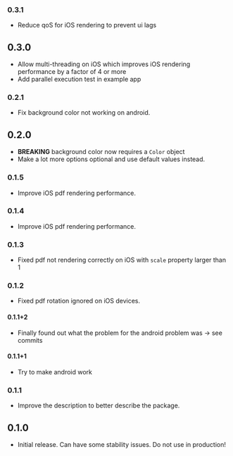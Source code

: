 ### 0.3.1

- Reduce qoS for iOS rendering to prevent ui lags

## 0.3.0

- Allow multi-threading on iOS which improves iOS rendering performance by a factor of 4 or more
- Add parallel execution test in example app

### 0.2.1

- Fix background color not working on android.

## 0.2.0

- **BREAKING** background color now requires a `Color` object
- Make a lot more options optional and use default values instead.

### 0.1.5

- Improve iOS pdf rendering performance.

### 0.1.4

- Improve iOS pdf rendering performance.

### 0.1.3

- Fixed pdf not rendering correctly on iOS with `scale` property larger than 1

### 0.1.2

- Fixed pdf rotation ignored on iOS devices.

#### 0.1.1+2

- Finally found out what the problem for the android problem was -> see commits

#### 0.1.1+1

- Try to make android work

### 0.1.1

- Improve the description to better describe the package.

## 0.1.0

- Initial release. Can have some stability issues. Do not use in production!
